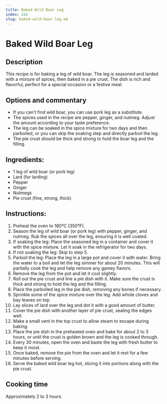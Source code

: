 ```yaml
---
title: Baked Wild Boar Leg
index: 242
slug: baked-wild-boar-leg.md
---
```


# Baked Wild Boar Leg

## Description
This recipe is for baking a leg of wild boar. The leg is seasoned and larded with a mixture of spices, then baked in a pie crust. The dish is rich and flavorful, perfect for a special occasion or a festive meal.

## Options and commentary
- If you can't find wild boar, you can use pork leg as a substitute.
- The spices used in the recipe are pepper, ginger, and nutmeg. Adjust the amount according to your taste preference.
- The leg can be soaked in the spice mixture for two days and then parboiled, or you can skip the soaking step and directly parboil the leg.
- The pie crust should be thick and strong to hold the boar leg and the filling.

## Ingredients:
- 1 leg of wild boar (or pork leg)
- Lard (for larding)
- Pepper
- Ginger
- Nutmegs
- Pie crust (fine, strong, thick)

## Instructions:
1. Preheat the oven to 180°C (350°F).
2. Season the leg of wild boar (or pork leg) with pepper, ginger, and nutmeg. Rub the spices all over the leg, ensuring it is well coated.
3. If soaking the leg: Place the seasoned leg in a container and cover it with the spice mixture. Let it soak in the refrigerator for two days.
4. If not soaking the leg: Skip to step 5.
5. Parboil the leg: Place the leg in a large pot and cover it with water. Bring the water to a boil and let the leg simmer for about 20 minutes. This will partially cook the leg and help remove any gamey flavors.
6. Remove the leg from the pot and let it cool slightly.
7. Roll out the pie crust and line a pie dish with it. Make sure the crust is thick and strong to hold the leg and the filling.
8. Place the parboiled leg in the pie dish, removing any bones if necessary.
9. Sprinkle some of the spice mixture over the leg. Add whole cloves and bay leaves on top.
10. Lay slices of lard over the leg and dot it with a good amount of butter.
11. Cover the pie dish with another layer of pie crust, sealing the edges well.
12. Make a small vent in the top crust to allow steam to escape during baking.
13. Place the pie dish in the preheated oven and bake for about 2 to 3 hours, or until the crust is golden brown and the leg is cooked through.
14. Every 30 minutes, open the oven and baste the leg with fresh butter to keep it moist.
15. Once baked, remove the pie from the oven and let it rest for a few minutes before serving.
16. Serve the baked wild boar leg hot, slicing it into portions along with the pie crust.

## Cooking time
Approximately 2 to 3 hours.